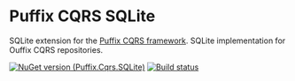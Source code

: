 # Puffix CQRS SQLite

SQLite extension for the [Puffix CQRS framework](https://github.com/EhRom/Puffix.Cqrs). SQLite implementation for Ouffix CQRS repositories.

[![NuGet version (Puffix.Cqrs.SQLite)](https://img.shields.io/nuget/v/Puffix.Cqrs.SQLite.svg?style=flat-square)](https://www.nuget.org/packages/Puffix.Cqrs.SQLite/)
[![Build status](https://github.com/EhRom/Puffix.Cqrs.SQLite/workflows/.NET%20Core/badge.svg)](https://github.com/EhRom/Puffix.Cqrs.SQLite/actions?query=workflow%3A%22.NET+Core%22)
